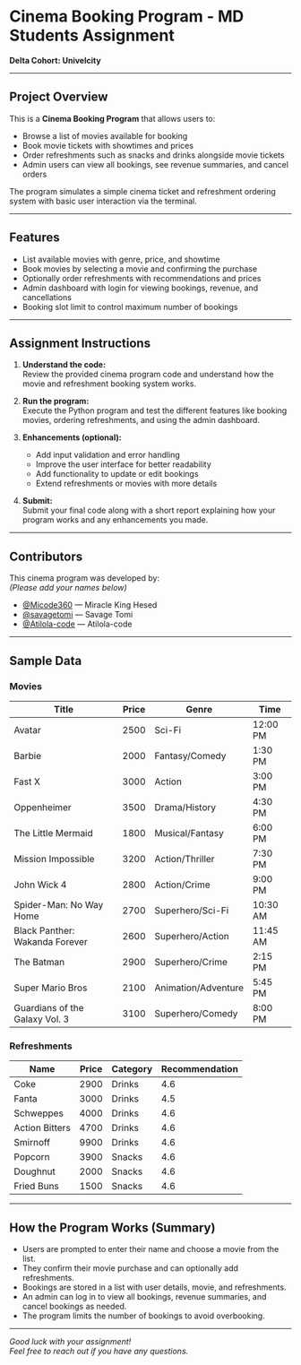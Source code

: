 # Cinema Booking Program - MD Students Assignment  
**Delta Cohort: Univelcity**

---

## Project Overview

This is a **Cinema Booking Program** that allows users to:  
- Browse a list of movies available for booking  
- Book movie tickets with showtimes and prices  
- Order refreshments such as snacks and drinks alongside movie tickets  
- Admin users can view all bookings, see revenue summaries, and cancel orders  

The program simulates a simple cinema ticket and refreshment ordering system with basic user interaction via the terminal.

---

## Features

- List available movies with genre, price, and showtime  
- Book movies by selecting a movie and confirming the purchase  
- Optionally order refreshments with recommendations and prices  
- Admin dashboard with login for viewing bookings, revenue, and cancellations  
- Booking slot limit to control maximum number of bookings  

---

## Assignment Instructions

1. **Understand the code:**  
   Review the provided cinema program code and understand how the movie and refreshment booking system works.

2. **Run the program:**  
   Execute the Python program and test the different features like booking movies, ordering refreshments, and using the admin dashboard.

3. **Enhancements (optional):**  
   - Add input validation and error handling  
   - Improve the user interface for better readability  
   - Add functionality to update or edit bookings  
   - Extend refreshments or movies with more details  

4. **Submit:**  
   Submit your final code along with a short report explaining how your program works and any enhancements you made.

---

## Contributors

This cinema program was developed by:  
*(Please add your names below)*

- [@Micode360](https://github.com/Micode360) — Miracle King Hesed  
- [@savagetomi](https://github.com/savagetomi) — Savage Tomi  
- [@Atilola-code](https://github.com/Atilola-code) — Atilola-code  
---

## Sample Data

### Movies

| Title                          | Price | Genre             | Time      |
| ------------------------------ | ----- | ----------------- | --------- |
| Avatar                         | 2500  | Sci-Fi            | 12:00 PM  |
| Barbie                        | 2000  | Fantasy/Comedy    | 1:30 PM   |
| Fast X                        | 3000  | Action            | 3:00 PM   |
| Oppenheimer                  | 3500  | Drama/History     | 4:30 PM   |
| The Little Mermaid          | 1800  | Musical/Fantasy   | 6:00 PM   |
| Mission Impossible          | 3200  | Action/Thriller   | 7:30 PM   |
| John Wick 4                  | 2800  | Action/Crime      | 9:00 PM   |
| Spider-Man: No Way Home   | 2700  | Superhero/Sci-Fi  | 10:30 AM  |
| Black Panther: Wakanda Forever | 2600  | Superhero/Action  | 11:45 AM  |
| The Batman                   | 2900  | Superhero/Crime   | 2:15 PM   |
| Super Mario Bros            | 2100  | Animation/Adventure | 5:45 PM  |
| Guardians of the Galaxy Vol. 3 | 3100  | Superhero/Comedy  | 8:00 PM   |

### Refreshments

| Name         | Price | Category | Recommendation |
| ------------ | ----- | -------- | -------------- |
| Coke         | 2900  | Drinks   | 4.6            |
| Fanta        | 3000  | Drinks   | 4.5            |
| Schweppes    | 4000  | Drinks   | 4.6            |
| Action Bitters | 4700  | Drinks   | 4.6            |
| Smirnoff     | 9900  | Drinks   | 4.6            |
| Popcorn      | 3900  | Snacks   | 4.6            |
| Doughnut     | 2000  | Snacks   | 4.6            |
| Fried Buns   | 1500  | Snacks   | 4.6            |

---

## How the Program Works (Summary)

- Users are prompted to enter their name and choose a movie from the list.  
- They confirm their movie purchase and can optionally add refreshments.  
- Bookings are stored in a list with user details, movie, and refreshments.  
- An admin can log in to view all bookings, revenue summaries, and cancel bookings as needed.  
- The program limits the number of bookings to avoid overbooking.  

---

*Good luck with your assignment!*  
*Feel free to reach out if you have any questions.*


